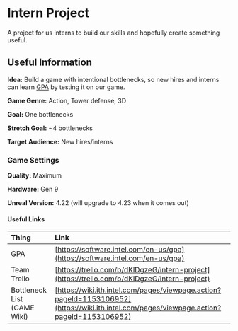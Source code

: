 # Intern Project

A project for us interns to build our skills and hopefully create something useful.

## Useful Information

__**Idea:**__ Build a game with intentional bottlenecks, so new hires and interns can learn [GPA](https://software.intel.com/en-us/gpa) by testing it on our game.

__**Game Genre:**__ Action, Tower defense, 3D

__**Goal:**__ One bottlenecks

__**Stretch Goal:**__ ~4 bottlenecks

__**Target Audience:**__ New hires/interns

### Game Settings

**__Quality:__** Maximum

**__Hardware:__** Gen 9

**__Unreal Version:__** 4.22 (will upgrade to 4.23 when it comes out)



#### Useful Links
| Thing     | Link    |
| :------------- | :------------- |
| GPA    | [https://software.intel.com/en-us/gpa](https://software.intel.com/en-us/gpa)  |
| Team Trello | [https://trello.com/b/dKlDgzeG/intern-project](https://trello.com/b/dKlDgzeG/intern-project) |
| Bottleneck List (GAME Wiki) | [https://wiki.ith.intel.com/pages/viewpage.action?pageId=1153106952](https://wiki.ith.intel.com/pages/viewpage.action?pageId=1153106952) |
